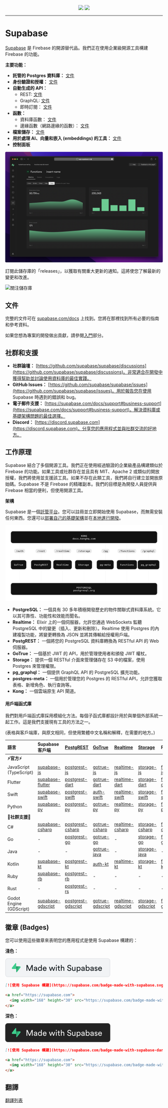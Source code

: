 <p align="center">
<img src="https://user-images.githubusercontent.com/8291514/213727234-cda046d6-28c6-491a-b284-b86c5cede25d.png#gh-light-mode-only">
<img src="https://user-images.githubusercontent.com/8291514/213727225-56186826-bee8-43b5-9b15-86e839d89393.png#gh-dark-mode-only">
</p>

---

# Supabase

[Supabase](https://supabase.com) 是 Firebase 的開源替代品。我們正在使用企業級開源工具構建 Firebase 的功能。

**主要功能：**

*   **託管的 Postgres 資料庫：** [文件](https://supabase.com/docs/guides/database)
*   **身份驗證和授權：** [文件](https://supabase.com/docs/guides/auth)
*   **自動生成的 API：**
    *   REST: [文件](https://supabase.com/docs/guides/api)
    *   GraphQL: [文件](https://supabase.com/docs/guides/graphql)
    *   即時訂閱： [文件](https://supabase.com/docs/guides/realtime)
*   **函數：**
    *   資料庫函數： [文件](https://supabase.com/docs/guides/database/functions)
    *   邊緣函數（網路邊緣的函數）： [文件](https://supabase.com/docs/guides/functions)
*   **檔案儲存：** [文件](https://supabase.com/docs/guides/storage)
* **用於處理 AI、向量和嵌入 (embeddings) 的工具：** [文件](https://supabase.com/docs/guides/ai)
*   **控制面板**

![Supabase 控制面板](https://raw.githubusercontent.com/supabase/supabase/master/apps/www/public/images/github/supabase-dashboard.png)

訂閱此儲存庫的「releases」，以獲取有關重大更新的通知。這將使您了解最新的變更和改進。

<kbd><img src="https://raw.githubusercontent.com/supabase/supabase/d5f7f413ab356dc1a92075cb3cee4e40a957d5b1/web/static/watch-repo.gif" alt="關注儲存庫"/></kbd>

## 文件

完整的文件可在 [supabase.com/docs](https://supabase.com/docs) 上找到。您將在那裡找到所有必要的指南和參考資料。

如果您想為專案的開發做出貢獻，請參閱[入門](./../DEVELOPERS.md)部分。

## 社群和支援

*   **社群論壇：** [https://github.com/supabase/supabase/discussions](https://github.com/supabase/supabase/discussions)。非常適合在開發中獲得幫助並討論使用資料庫的最佳實踐。
*   **GitHub Issues：** [https://github.com/supabase/supabase/issues](https://github.com/supabase/supabase/issues)。用於報告您在使用 Supabase 時遇到的錯誤和 bug。
*   **電子郵件支援：** [https://supabase.com/docs/support#business-support](https://supabase.com/docs/support#business-support)。解決資料庫或基礎架構問題的最佳選擇。
*   **Discord：** [https://discord.supabase.com](https://discord.supabase.com)。分享您的應用程式並與社群交流的好地方。

## 工作原理

Supabase 結合了多個開源工具。我們正在使用經過驗證的企業級產品構建類似於 Firebase 的功能。如果工具或社群存在並且具有 MIT、Apache 2 或類似的開放授權，我們將使用並支援該工具。如果不存在此類工具，我們將自行建立並開放原始碼。Supabase 不是 Firebase 的精確副本。我們的目標是為開發人員提供與 Firebase 相當的便利，但使用開源工具。

**架構**

Supabase 是一個[託管平台](https://supabase.com/dashboard)。您可以註冊並立即開始使用 Supabase，而無需安裝任何東西。您還可以[部署自己的基礎架構](https://supabase.com/docs/guides/hosting/overview)並在[本地進行開發](https://supabase.com/docs/guides/local-development)。

![架構](./../apps/docs/public/img/supabase-architecture.svg)

*   **PostgreSQL：** 一個具有 30 多年積極開發歷史的物件關聯式資料庫系統。它以其可靠性、功能性和效能而聞名。
*   **Realtime：** Elixir 上的一個伺服器，允許您通過 WebSockets 監聽 PostgreSQL 中的變更（插入、更新和刪除）。Realtime 使用 Postgres 的內建複製功能，將變更轉換為 JSON 並將其傳輸給授權用戶端。
*   **PostgREST：** 一個將您的 PostgreSQL 資料庫轉換為 RESTful API 的 Web 伺服器。
*   **GoTrue：** 一個基於 JWT 的 API，用於管理使用者和頒發 JWT 權杖。
*   **Storage：** 提供一個 RESTful 介面來管理儲存在 S3 中的檔案，使用 Postgres 來管理權限。
*   **pg_graphql：** 一個提供 GraphQL API 的 PostgreSQL 擴充功能。
*   **postgres-meta：** 一個用於管理您的 Postgres 的 RESTful API，允許您獲取表格、新增角色、執行查詢等。
*   **Kong：** 一個雲端原生 API 閘道。

#### 用戶端函式庫

我們對用戶端函式庫採用模組化方法。每個子函式庫都設計用於與單個外部系統一起工作。這是我們支援現有工具的方法之一。

(表格與客戶端庫，與原文相同，但使用繁體中文名稱和解釋，在需要的地方。)

| 語言                       | Supabase 客戶端                                                     | [PostgREST](https://www.postgresql.org/)                                                                         | [GoTrue](https://github.com/supabase/gotrue)                                                                                | [Realtime](https://github.com/supabase/realtime)                                                                              | [Storage](https://github.com/supabase/storage-api)                                                                                 | Functions                                                                               |
| :-------------------------- | :------------------------------------------------------------------ | :-------------------------------------------------------------------------------- | :------------------------------------------------------------------------------------ | :----------------------------------------------------------------------------------- | :-------------------------------------------------------------------------------------- | :----------------------------------------------------------------------------------- |
| **⚡️官方⚡️**      |                                                                     |                                                                                   |                                                                                      |                                                                                     |                                                                                        |                                                                                      |
| JavaScript (TypeScript)     | [supabase-js](https://github.com/supabase/supabase-js)               | [postgrest-js](https://github.com/supabase/postgrest-js)                             | [gotrue-js](https://github.com/supabase/gotrue-js)                                     | [realtime-js](https://github.com/supabase/realtime-js)                                 | [storage-js](https://github.com/supabase/storage-js)                                   | [functions-js](https://github.com/supabase/functions-js)                             |
| Flutter                     | [supabase-flutter](https://github.com/supabase/supabase-flutter)     | [postgrest-dart](https://github.com/supabase/postgrest-dart)                         | [gotrue-dart](https://github.com/supabase/gotrue-dart)                                 | [realtime-dart](https://github.com/supabase/realtime-dart)                             | [storage-dart](https://github.com/supabase/storage-dart)                               | [functions-dart](https://github.com/supabase/functions-dart)                         |
| Swift                      | [supabase-swift](https://github.com/supabase/supabase-swift)          | [postgrest-swift](https://github.com/supabase/supabase-swift/tree/main/Sources/PostgREST) | [auth-swift](https://github.com/supabase/supabase-swift/tree/main/Sources/Auth)     | [realtime-swift](https://github.com/supabase/supabase-swift/tree/main/Sources/Realtime) | [storage-swift](https://github.com/supabase/supabase-swift/tree/main/Sources/Storage) | [functions-swift](https://github.com/supabase/supabase-swift/tree/main/Sources/Functions) |
| Python                      | [supabase-py](https://github.com/supabase/supabase-py)               | [postgrest-py](https://github.com/supabase/postgrest-py)                             | [gotrue-py](https://github.com/supabase/gotrue-py)                                     | [realtime-py](https://github.com/supabase/realtime-py)                                 | [storage-py](https://github.com/supabase/storage-py)                                   | [functions-py](https://github.com/supabase/functions-py)                             |
| **💚社群支援💚** |                                                                     |                                                                                   |                                                                                      |                                                                                     |                                                                                        |                                                                                      |
| C#                          | [supabase-csharp](https://github.com/supabase-community/supabase-csharp) | [postgrest-csharp](https://github.com/supabase-community/postgrest-csharp)           | [gotrue-csharp](https://github.com/supabase-community/gotrue-csharp)                 | [realtime-csharp](https://github.com/supabase-community/realtime-csharp)             | [storage-csharp](https://github.com/supabase-community/storage-csharp)                 | [functions-csharp](https://github.com/supabase-community/functions-csharp)           |
| Go                          | -                                                                   | [postgrest-go](https://github.com/supabase-community/postgrest-go)                     | [gotrue-go](https://github.com/supabase-community/gotrue-go)                           | -                                                                                   | [storage-go](https://github.com/supabase-community/storage-go)                       | [functions-go](https://github.com/supabase-community/functions-go)                   |
| Java                        | -                                                                   | -                                                                                   | [gotrue-java](https://github.com/supabase-community/gotrue-java)                       | -                                                                                   | [storage-java](https://github.com/supabase-community/storage-java)                   | -                                                                                   |
| Kotlin                      | [supabase-kt](https://github.com/supabase-community/supabase-kt)       | [postgrest-kt](https://github.com/supabase-community/supabase-kt/tree/master/Postgrest) | [auth-kt](https://github.com/supabase-community/supabase-kt/tree/master/Auth)         | [realtime-kt](https://github.com/supabase-community/supabase-kt/tree/master/Realtime)   | [storage-kt](https://github.com/supabase-community/supabase-kt/tree/master/Storage)   | [functions-kt](https://github.com/supabase-community/supabase-kt/tree/master/Functions) |
| Ruby                      | [supabase-rb](https://github.com/supabase-community/supabase-rb)      |      [postgrest-rb](https://github.com/supabase-community/postgrest-rb)                                                                             |    -                                                                                  |        -                                                                            |     -                                                                                 |          -                                                                          |
| Rust                      |      -                                                                 |       [postgrest-rs](https://github.com/supabase-community/postgrest-rs)                                                                            |      -                                                                                 |       -                                                                             |       -                                                                                |         -                                                                           |
| Godot Engine (GDScript)      |   [supabase-gdscript](https://github.com/supabase-community/godot-engine.supabase)                                                                  |        [postgrest-gdscript](https://github.com/supabase-community/postgrest-gdscript)                                                                            |        [gotrue-gdscript](https://github.com/supabase-community/gotrue-gdscript)                                                                                |    [realtime-gdscript](https://github.com/supabase-community/realtime-gdscript)                                                                                  |         [storage-gdscript](https://github.com/supabase-community/storage-gdscript)                                                                                 |  [functions-gdscript](https://github.com/supabase-community/functions-gdscript)                                                                                       |

## 徽章 (Badges)

您可以使用這些徽章來表明您的應用程式是使用 Supabase 構建的：

**淺色：**

![使用 Supabase 構建](./../apps/www/public/badge-made-with-supabase.svg)

```md
[![使用 Supabase 構建](https://supabase.com/badge-made-with-supabase.svg)](https://supabase.com)
```

```html
<a href="https://supabase.com">
  <img width="168" height="30" src="https://supabase.com/badge-made-with-supabase.svg" alt="使用 Supabase 構建" />
</a>
```

**深色：**

![使用 Supabase 構建（深色版本）](./../apps/www/public/badge-made-with-supabase-dark.svg)

```md
[![使用 Supabase 構建](https://supabase.com/badge-made-with-supabase-dark.svg)](https://supabase.com)
```

```html
<a href="https://supabase.com">
  <img width="168" height="30" src="https://supabase.com/badge-made-with-supabase-dark.svg" alt="使用 Supabase 構建" />
</a>
```

## 翻譯

[翻譯列表](./languages.md)
